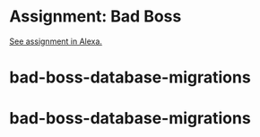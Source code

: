 # Assignment: Bad Boss

[See assignment in Alexa.](https://alexa.bitmaker.co/cohorts/67/assignments/2039/latest)
# bad-boss-database-migrations
# bad-boss-database-migrations

